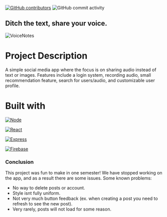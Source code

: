 [![GitHub contributors](https://img.shields.io/github/contributors/pwc88430/CodeHubProject?style=for-the-badge)](https://github.com/pwc88430/CodeHubProject/graphs/contributors)
![GitHub commit activity](https://img.shields.io/github/commit-activity/t/pwc88430/CodeHubProject?style=for-the-badge)

## **Ditch the text, share your voice.**

![VoiceNotes](https://i.ibb.co/tH2jwfC/vox.png)

# **Project Description**

A simple social media app where the focus is on sharing audio instead of text or images. Features include a login system, recording audio, small recommendation feature, search for users/audio, and customizable user profile.

# Built with

[![Node](https://img.shields.io/badge/Node-20232A?style=for-the-badge&logo=node.js)](https://nodejs.org/en)

[![React](https://img.shields.io/badge/React-20232A?style=for-the-badge&logo=react)](https://reactjs.org)

[![Express](https://img.shields.io/badge/Express-20232A?style=for-the-badge&logo=express)](https://expressjs.com/)

[![Firebase](https://img.shields.io/badge/Firebase-20232A?style=for-the-badge&logo=firebase)](https://firebase.google.com/)

### Conclusion

This project was fun to make in one semester! We have stopped working on the app, and as a result there are some issues. Some known problems:

-   No way to delete posts or account.
-   Style isnt fully uniform.
-   Not very much button feedback (ex. when creating a post you need to refresh to see the new post).
-   Very rarely, posts will not load for some reason.

